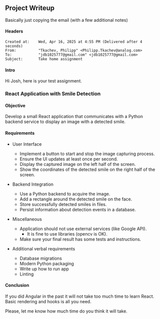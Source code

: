 ## Project Writeup
Basically just copying the email (with a few additional notes)

#### Headers
```
Created at:    Wed, Apr 16, 2025 at 4:55 PM (Delivered after 4 seconds)
From:          "Tkachev, Philipp" <Philipp.Tkachev@analog.com>
To:            "jdb1025777@gmail.com" <jdb1025777@gmail.com>
Subject:       Take home assignment
```
#### Intro
Hi Josh, here is your test assignment.

### React Application with Smile Detection

#### Objective
Develop a small React application that communicates with a Python backend service to display an image with a detected smile.

#### Requirements
- User Interface
    - Implement a button to start and stop the image capturing process.
    - Ensure the UI updates at least once per second.
    - Display the captured image on the left half of the screen.
    - Show the coordinates of the detected smile on the right half of the screen.

- Backend Integration
    - Use a Python backend to acquire the image.
    - Add a rectangle around the detected smile on the face.
    - Store successfully detected smiles in files.
    - Persist information about detection events in a database.

- Miscellaneous
    - Application should not use external services (like Google API). 
        - It is fine to use libraries (opencv is OK). 
    - Make sure your final result has some tests and instructions.
    
- Additional verbal requirements
    - Database migrations
    - Modern Python packaging
    - Write up how to run app
    - Linting

#### Conclusion
If you did Angular in the past it will not take too much time to learn React. Basic rendering and hooks is all you need.

Please, let me know how much time do you think it will take. 

